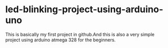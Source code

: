 # led-blinking-project-using-arduino-uno
This is basically my first project in github.And this is also a very simple project using arduino atmega 328 for the beginners.
